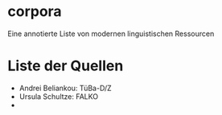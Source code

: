 # corpora
Eine annotierte Liste von modernen linguistischen Ressourcen

# Liste der Quellen
 - Andrei Beliankou: TüBa-D/Z
 - Ursula Schultze: FALKO
 - 
